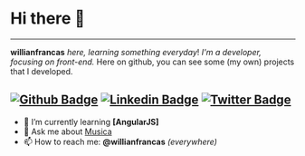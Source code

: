 # Hi there 👋
---
**willianfrancas** *here, learning something everyday*!
_I'm a developer, focusing on front-end._
Here on github, you can see some (my own) projects that I developed.

[![Github Badge](https://img.shields.io/badge/-Github-000?style=flat-square&logo=Github&logoColor=white&link=https://github.com/willianfrancas)](https://github.com/willianfrancas)
[![Linkedin Badge](https://img.shields.io/badge/-LinkedIn-blue?style=flat-square&logo=Linkedin&logoColor=white&link=https://www.linkedin.com/in/willianfrancas/)](https://www.linkedin.com/in/willianfrancas/)
[![Twitter Badge](https://img.shields.io/badge/-Twitter-1ca0f1?style=flat-square&labelColor=1ca0f1&logo=twitter&logoColor=white&link=https://twitter.com/willianfrancas)](https://twitter.com/willianfrancas)
---
- 🌱 I’m currently learning **[AngularJS]**
- 💬 Ask me about [Musica](https://instagram.com/musicxday)
- 📫 How to reach me: **@willianfrancas** _(everywhere)_
